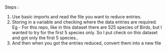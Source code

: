 Steps :

1. Use basic imports and read the file you want to reduce entries. 
2. Storing in a variable and checking where the data entries are required. <br>
       Eg - For this repo, like in this dataset there are 525 species of Birds, but I wanted to try for the first 5 species only. So I put check on this dataset and got only the first 5 species.. <br>
3. And then when you got the entries reduced, convert them into a new file
